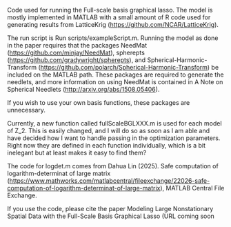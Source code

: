 Code used for running the Full-scale basis graphical lasso. The model is mostly implemented in MATLAB with a small amount of R code used for generating results from LatticeKrig (https://github.com/NCAR/LatticeKrig).

The run script is Run scripts/exampleScript.m. Running the model as done in the paper requires that the packages NeedMat (https://github.com/minjay/NeedMat), spherepts (https://github.com/gradywright/spherepts), and Spherical-Harmonic-Transform (https://github.com/polarch/Spherical-Harmonic-Transform) be included on the MATLAB path. These packages are required to generate the needlets, and more information on using NeedMat is contained in A Note on Spherical Needlets (http://arxiv.org/abs/1508.05406).

If you wish to use your own basis functions, these packages are unnecessary. 

Currently, a new function called fullScaleBGLXXX.m is used for each model of Z_2. This is easily changed, and I will do so as soon as I am able and have decided how I want to handle passing in the optimization parameters. Right now they are defined in each function individually, which is a bit inelegant but at least makes it easy to find them?

The code for logdet.m comes from 
Dahua Lin (2025). Safe computation of logarithm-determinat of large matrix (https://www.mathworks.com/matlabcentral/fileexchange/22026-safe-computation-of-logarithm-determinat-of-large-matrix), MATLAB Central File Exchange.

If you use the code, please cite the paper Modeling Large Nonstationary Spatial Data
with the Full-Scale Basis Graphical Lasso (URL coming soon